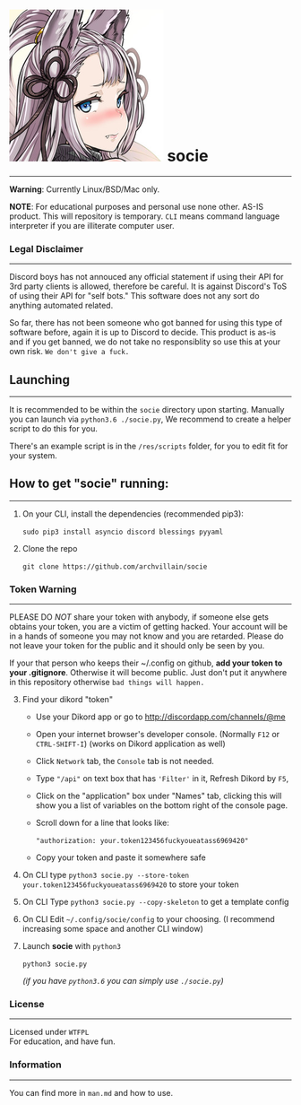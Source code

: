# ![logo_small.png](res/logo/logo_small.png) socie
------------------------------

__**Warning**__: Currently Linux/BSD/Mac only.

**NOTE**: For educational purposes and personal use none other. AS-IS product. This will repository is temporary. `CLI` means command language interpreter if you are illiterate computer user.

### Legal Disclaimer
--------------------------------

Discord boys has not annouced any official statement if using their
API for 3rd party clients is allowed, therefore be careful. It is against Discord's ToS of using their API for "self bots." This software does not any sort do anything automated related.

So far, there has not been someone who got banned for using this type of software before, again
it is up to Discord to decide. This product is as-is and if you get banned, we do not take no responsiblity so use this at your own risk. `We don't give a fuck.`


## Launching
------------------------
It is recommended to be within the `socie`
directory upon starting. Manually you can launch via `python3.6 ./socie.py`, 
We recommend to create a helper script to do this for you.

There's an example script is in the `/res/scripts` folder, for you to
edit fit for your system.


## How to get "socie" running:
-------------------------

1. On your CLI, install the dependencies (recommended pip3):

    `sudo pip3 install asyncio discord blessings pyyaml`

2. Clone the repo

    `git clone https://github.com/archvillain/socie`

### Token Warning
-------------------------------
PLEASE DO *NOT* share your token with anybody, if someone else gets obtains your token, you are a victim of getting hacked. Your account will be in a hands of someone you may not know and you are retarded. Please do not leave your token for the public and it should only be seen by you.

If your that person
who keeps their ~/.config on github, **add your token to your .gitignore**.
Otherwise it will become public. Just don't put it anywhere in this repository otherwise `bad things will happen.` 


3. Find your dikord "token"

    * Use your Dikord app or go to http://discordapp.com/channels/@me

    * Open your internet browser's developer console. (Normally `F12` or `CTRL-SHIFT-I`) (works on Dikord application as well)

    * Click `Network` tab, the `Console` tab is not needed.

    * Type `"/api"` on text box that has `'Filter'` in it, Refresh Dikord by `F5`, 

    * Click on the "application" box under "Names" tab, clicking this will show you a list of variables on the bottom right of the console page. 
    
    * Scroll down for a line that looks like:

        `"authorization: your.token123456fuckyoueatass6969420"`

    * Copy your token and paste it somewhere safe

4. On CLI type `python3 socie.py --store-token your.token123456fuckyoueatass6969420` to store your token

5. On CLI Type `python3 socie.py --copy-skeleton` to get a template config

6. On CLI Edit `~/.config/socie/config` to your choosing. (I recommend increasing some space and another CLI window)

7. Launch <b>socie</b> with `python3`

    `python3 socie.py`

    *(if you have `python3.6` you can simply use `./socie.py`)*


### License
-------------------------------

Licensed under `WTFPL` <br/>
For education, and have fun.

### Information
-------------------------------
You can find more in `man.md` and
how to use.
